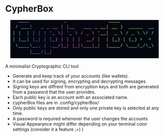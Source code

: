 # CypherBox

<p align="center">
<img src="./logo.png" class="center"></p>
</p>

A minimalist Cryptographic CLI tool

- Generate and keep track of your accounts (like wallets).
- It can be used for signing, encrypting and decrypting messages.
- Signing keys are diffrent from encryption keys and both are generated from a password that the user provides.
- Each public key is an account with an associated name.
- cypherBox files are in .config/cypherBox/
- Only public keys are stored and only one private key is selected at any time.
- A password is required whenever the user changes the accounts
- Visual Appearance might differ depending on your terminal color settings (consider it a feature ;=) )

